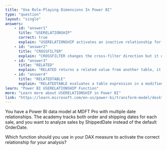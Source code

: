 ```yaml
---
title: "Use Role-Playing Dimensions In Power BI"
type: "question"
layout: "single"
answers:
    - id: "answer1"
      title: "USERELATIONSHIP"
      correct: true
      explain: "USERELATIONSHIP activates an inactive relationship for a calculation, allowing you to slice data by a different date column."
    - id: "answer2"
      title: "CROSSFILTER"
      explain: "CROSSFILTER changes the cross-filter direction but it does not activate an inactive relationship."
    - id: "answer3"
      title: "RELATED"
      explain: "RELATED returns a related value from another table, it does not activate an inactive relationship."
    - id: "answer4"
      title: "RELATEDTABLE"
      explain: "RELATEDTABLE evaluates a table expression in a modified context, it does not activate an inactive relationship."
learn: "Power BI USERELATIONSHIP Function"
more: "Learn more about USERELATIONSHIP in Power BI"
link: "https://learn.microsoft.com/en-us/power-bi/transform-model/desktop-relationships-understand"
---
```

You have a Power BI data model at MDFT Pro with multiple date relationships. The academy tracks both order and shipping dates for each sale, and you want to analyze sales by ShippedDate instead of the default OrderDate.

Which function should you use in your DAX measure to activate the correct relationship for your analysis?
